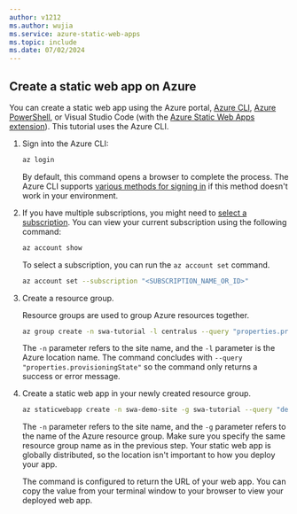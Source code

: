 ```yaml
---
author: v1212
ms.author: wujia
ms.service: azure-static-web-apps
ms.topic: include
ms.date: 07/02/2024
---
```


## Create a static web app on Azure

You can create a static web app using the Azure portal, [Azure CLI][az2], [Azure PowerShell][az4], or Visual Studio Code (with the [Azure Static Web Apps extension][az3]). This tutorial uses the Azure CLI.

1. Sign into the Azure CLI:

    ```bash
    az login
    ```

    By default, this command opens a browser to complete the process. The Azure CLI supports [various methods for signing in][az5] if this method doesn't work in your environment.

1. If you have multiple subscriptions, you might need to [select a subscription][az6]. You can view your current subscription using the following command:

    ```bash
    az account show
    ```

    To select a subscription, you can run the `az account set` command.

    ```bash
    az account set --subscription "<SUBSCRIPTION_NAME_OR_ID>"
    ```

1. Create a resource group.

    Resource groups are used to group Azure resources together.

    ```bash
    az group create -n swa-tutorial -l centralus --query "properties.provisioningState"
    ```

    The `-n` parameter refers to the site name, and the `-l` parameter is the  Azure location name. The command concludes with `--query "properties.provisioningState"` so the command only returns a success or error message.

1. Create a static web app in your newly created resource group.

    ```bash
    az staticwebapp create -n swa-demo-site -g swa-tutorial --query "defaultHostname"
    ```

    The `-n` parameter refers to the site name, and the `-g` parameter refers to the name of the Azure resource group. Make sure you specify the same resource group name as in the previous step. Your static web app is globally distributed, so the location isn't important to how you deploy your app.

    The command is configured to return the URL of your web app. You can copy the value from your terminal window to your browser to view your deployed web app.

[portal]: https://portal.azure.com/#browse/Microsoft.Web%2FStaticSites
[az2]: /cli/azure/staticwebapp
[az3]: https://marketplace.visualstudio.com/items?itemName=ms-azuretools.vscode-azurestaticwebapps
[az4]: /powershell/module/az.websites
[az5]: /cli/azure/authenticate-azure-cli
[az6]: /cli/azure/manage-azure-subscriptions-azure-cli#get-subscription-information
